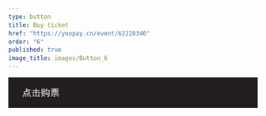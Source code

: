 ```yaml
---
type: button
title: Buy ticket
href: "https://yoopay.cn/event/62228346"
order: "6"
published: true
image_title: images/Button_6
---
```


![Button_6.svg](/images/Button_6.svg)
